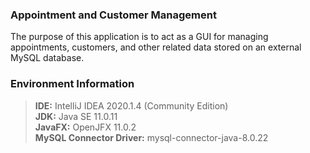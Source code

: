 ### Appointment and Customer Management  

The purpose of this application is to act as a GUI for managing appointments, customers, and other related data stored on an external MySQL database.

### Environment Information
> **IDE:** IntelliJ IDEA 2020.1.4 (Community Edition)  
> **JDK:** Java SE 11.0.11  
> **JavaFX:** OpenJFX 11.0.2  
> **MySQL Connector Driver:** mysql-connector-java-8.0.22
